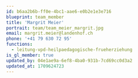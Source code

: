```yaml
---
id: b6aa2b6b-ff0e-4bc1-aae6-e0b2e1e3e716
blueprint: team_member
title: 'Margrit Meier'
portrait: team/team_meier_margrit.jpg
email: margrit.meier@landenhof.ch
phone: '+41 79 630 72 95'
functions:
  - leitung-vpd-heilpaedagogische-frueherziehung
is_gl_member: true
updated_by: 04e1ae9a-6ef8-4ba0-931b-7cd69cc0d3a2
updated_at: 1709624723
---
```


